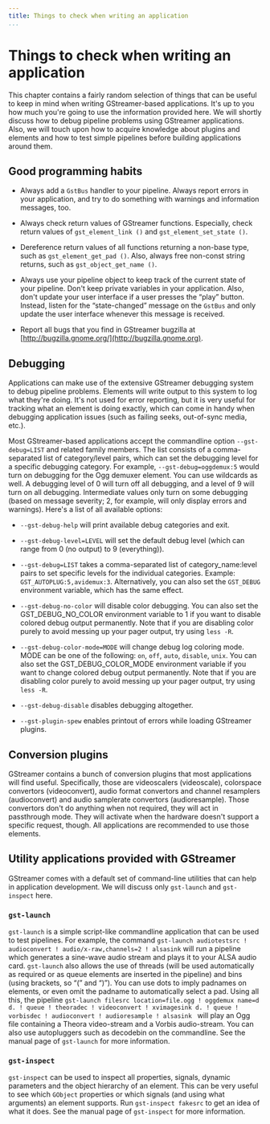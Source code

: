 ```yaml
---
title: Things to check when writing an application
...
```


# Things to check when writing an application

This chapter contains a fairly random selection of things that can be
useful to keep in mind when writing GStreamer-based applications. It's
up to you how much you're going to use the information provided here. We
will shortly discuss how to debug pipeline problems using GStreamer
applications. Also, we will touch upon how to acquire knowledge about
plugins and elements and how to test simple pipelines before building
applications around them.

## Good programming habits

  - Always add a `GstBus` handler to your pipeline. Always report errors
    in your application, and try to do something with warnings and
    information messages, too.

  - Always check return values of GStreamer functions. Especially, check
    return values of `gst_element_link ()` and `gst_element_set_state
    ()`.

  - Dereference return values of all functions returning a non-base
    type, such as `gst_element_get_pad ()`. Also, always free non-const
    string returns, such as `gst_object_get_name ()`.

  - Always use your pipeline object to keep track of the current state
    of your pipeline. Don't keep private variables in your application.
    Also, don't update your user interface if a user presses the “play”
    button. Instead, listen for the “state-changed” message on the
    `GstBus` and only update the user interface whenever this message is
    received.

  - Report all bugs that you find in GStreamer bugzilla at
    [http://bugzilla.gnome.org/](http://bugzilla.gnome.org).

## Debugging

Applications can make use of the extensive GStreamer debugging system to
debug pipeline problems. Elements will write output to this system to
log what they're doing. It's not used for error reporting, but it is
very useful for tracking what an element is doing exactly, which can
come in handy when debugging application issues (such as failing seeks,
out-of-sync media, etc.).

Most GStreamer-based applications accept the commandline option
`--gst-debug=LIST` and related family members. The list consists of a
comma-separated list of category/level pairs, which can set the
debugging level for a specific debugging category. For example,
`--gst-debug=oggdemux:5` would turn on debugging for the Ogg demuxer
element. You can use wildcards as well. A debugging level of 0 will turn
off all debugging, and a level of 9 will turn on all debugging.
Intermediate values only turn on some debugging (based on message
severity; 2, for example, will only display errors and warnings). Here's
a list of all available options:

  - `--gst-debug-help` will print available debug categories and exit.

  - `--gst-debug-level=LEVEL` will set the default debug level (which
    can range from 0 (no output) to 9 (everything)).

  - `--gst-debug=LIST` takes a comma-separated list of
    category\_name:level pairs to set specific levels for the individual
    categories. Example: `GST_AUTOPLUG:5,avidemux:3`. Alternatively, you
    can also set the `GST_DEBUG` environment variable, which has the
    same effect.

  - `--gst-debug-no-color` will disable color debugging. You can also
    set the GST\_DEBUG\_NO\_COLOR environment variable to 1 if you want
    to disable colored debug output permanently. Note that if you are
    disabling color purely to avoid messing up your pager output, try
    using `less -R`.

  - `--gst-debug-color-mode=MODE` will change debug log coloring mode.
    MODE can be one of the following: `on`, `off`, `auto`, `disable`,
    `unix`. You can also set the GST\_DEBUG\_COLOR\_MODE environment
    variable if you want to change colored debug output permanently.
    Note that if you are disabling color purely to avoid messing up your
    pager output, try using `less -R`.

  - `--gst-debug-disable` disables debugging altogether.

  - `--gst-plugin-spew` enables printout of errors while loading
    GStreamer plugins.

## Conversion plugins

GStreamer contains a bunch of conversion plugins that most applications
will find useful. Specifically, those are videoscalers (videoscale),
colorspace convertors (videoconvert), audio format convertors and
channel resamplers (audioconvert) and audio samplerate convertors
(audioresample). Those convertors don't do anything when not required,
they will act in passthrough mode. They will activate when the hardware
doesn't support a specific request, though. All applications are
recommended to use those elements.

## Utility applications provided with GStreamer

GStreamer comes with a default set of command-line utilities that can
help in application development. We will discuss only `gst-launch` and
`gst-inspect` here.

### `gst-launch`

`gst-launch` is a simple script-like commandline application that can be
used to test pipelines. For example, the command `gst-launch
audiotestsrc ! audioconvert !
audio/x-raw,channels=2 ! alsasink` will run a pipeline which generates a
sine-wave audio stream and plays it to your ALSA audio card.
`gst-launch` also allows the use of threads (will be used automatically
as required or as queue elements are inserted in the pipeline) and bins
(using brackets, so “(” and “)”). You can use dots to imply padnames on
elements, or even omit the padname to automatically select a pad. Using
all this, the pipeline `gst-launch filesrc location=file.ogg ! oggdemux
name=d
d. ! queue ! theoradec ! videoconvert ! xvimagesink
d. ! queue ! vorbisdec ! audioconvert ! audioresample ! alsasink
` will play an Ogg file containing a Theora video-stream and a Vorbis
audio-stream. You can also use autopluggers such as decodebin on the
commandline. See the manual page of `gst-launch` for more information.

### `gst-inspect`

`gst-inspect` can be used to inspect all properties, signals, dynamic
parameters and the object hierarchy of an element. This can be very
useful to see which `GObject` properties or which signals (and using
what arguments) an element supports. Run `gst-inspect fakesrc` to get an
idea of what it does. See the manual page of `gst-inspect` for more
information.
